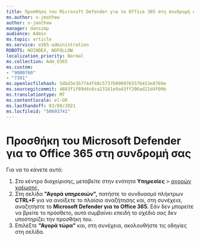 ```yaml
---
title: Προσθήκη του Microsoft Defender για το Office 365 στη συνδρομή σας
ms.author: v-jmathew
author: v-jmathew
manager: dansimp
audience: Admin
ms.topic: article
ms.service: o365-administration
ROBOTS: NOINDEX, NOFOLLOW
localization_priority: Normal
ms.collection: Adm_O365
ms.custom:
- "9000760"
- "7391"
ms.openlocfilehash: 5dbd3e3b7744f48c5737b0909765576453e8769e
ms.sourcegitcommit: 4883f1f89d4c6ca23161e9a43ff206ad21d4f09b
ms.translationtype: MT
ms.contentlocale: el-GR
ms.lasthandoff: 03/08/2021
ms.locfileid: "50693741"
---
```

# <a name="add-microsoft-defender-for-office-365-to-your-subscription"></a>Προσθήκη του Microsoft Defender για το Office 365 στη συνδρομή σας

Για να το κάνετε αυτό:

1. Στο κέντρο διαχείρισης, μεταβείτε στην ενότητα **Υπηρεσίες**  >  [αγορών χρέωσης.](https://go.microsoft.com/fwlink/p/?linkid=868433)
2. Στη σελίδα **"Αγορά υπηρεσιών",** πατήστε το συνδυασμό πλήκτρων **CTRL+F** για να ανοίξετε το πλαίσιο αναζήτησης και, στη συνέχεια, αναζητήστε το **Microsoft Defender για το Office 365.** Εάν δεν μπορείτε να βρείτε το πρόσθετο, αυτό συμβαίνει επειδή το σχέδιό σας δεν υποστηρίζει την προσθήκη του.
3. Επιλέξτε **"Αγορά τώρα"** και, στη συνέχεια, ακολουθήστε τις οδηγίες στη σελίδα.
